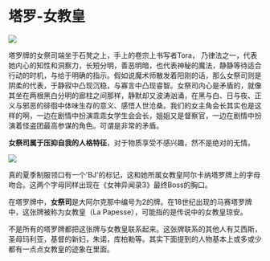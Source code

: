 # 塔罗-女教皇

![](https://pic4.zhimg.com/80/v2-2fff2ca9ab7ebc6d22339e52a44a1f1f_720w.jpg)

塔罗牌的女祭司端坐于石凳之上，手上的卷宗上书写者Tora， 乃律法之一，代表她内心的知性和洞察力，长短分明，善恶明暗，也代表神秘的魔法，静静等待适合行动的时机，与给于明确的指示。假如说魔术师散发着阳刚的话，那么女祭司则是阴柔的代表，于静寂中凸现沉稳，与寡言中凸现睿智。女祭司内心是矛盾的，就像其坐在两根黑白分明的廊柱之间那样，静默却又波涛汹涌，在黑与白、日与夜、正义与邪恶的徘徊中体味生存的意义、感悟人世沧桑。我们的女主角会长其实也是这样的啊，一边在剧情中扮演乖乖女学生会会长，姐姐又是督察官，一边在剧情中扮演着怪盗团最高参谋的角色。可谓是非常的矛盾。

**女祭司属于压抑自我的人格特征**，对于物质享受不感兴趣，然不是绝对的无情。

![](https://pic4.zhimg.com/80/v2-5c33f63954a609b9bbbe6f11f30d06d7_720w.jpeg)

真的夏季制服领口有一个'BJ'的标记，这和她所属女教皇阿尔卡纳塔罗牌上的字母吻合。这两个字母同样出现在《女神异闻录3》最终Boss的胸口。

在塔罗牌中，**女祭司**是大阿尔克那中编号为2的牌。在18世纪出现的马赛塔罗牌中，这张牌被称为女教皇（La Papesse），可能指的是传说中的女教皇琼安。

不是所有的塔罗牌都把这张牌与女教皇联系起来。这张牌联系的其他人有艾西斯，圣母玛利亚，基督的新妇，朱诺，库柏勒等。其实下面提到的人物基本上或多或少都有一点点女教皇的迹象在里面。  


